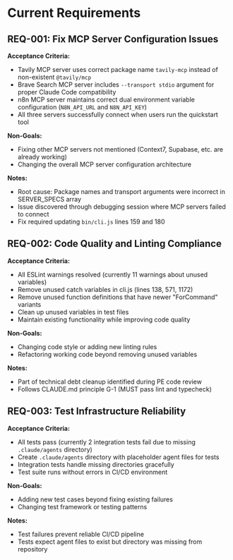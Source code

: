 # Current Requirements

## REQ-001: Fix MCP Server Configuration Issues

**Acceptance Criteria:**
- Tavily MCP server uses correct package name `tavily-mcp` instead of non-existent `@tavily/mcp`
- Brave Search MCP server includes `--transport stdio` argument for proper Claude Code compatibility
- n8n MCP server maintains correct dual environment variable configuration (`N8N_API_URL` and `N8N_API_KEY`)
- All three servers successfully connect when users run the quickstart tool

**Non-Goals:**
- Fixing other MCP servers not mentioned (Context7, Supabase, etc. are already working)
- Changing the overall MCP server configuration architecture

**Notes:**
- Root cause: Package names and transport arguments were incorrect in SERVER_SPECS array
- Issue discovered through debugging session where MCP servers failed to connect
- Fix required updating `bin/cli.js` lines 159 and 180

## REQ-002: Code Quality and Linting Compliance

**Acceptance Criteria:**
- All ESLint warnings resolved (currently 11 warnings about unused variables)
- Remove unused catch variables in cli.js (lines 138, 571, 1172)
- Remove unused function definitions that have newer "ForCommand" variants
- Clean up unused variables in test files
- Maintain existing functionality while improving code quality

**Non-Goals:**
- Changing code style or adding new linting rules
- Refactoring working code beyond removing unused variables

**Notes:**
- Part of technical debt cleanup identified during PE code review
- Follows CLAUDE.md principle G-1 (MUST pass lint and typecheck)

## REQ-003: Test Infrastructure Reliability

**Acceptance Criteria:**
- All tests pass (currently 2 integration tests fail due to missing `.claude/agents` directory)
- Create `.claude/agents` directory with placeholder agent files for tests
- Integration tests handle missing directories gracefully
- Test suite runs without errors in CI/CD environment

**Non-Goals:**
- Adding new test cases beyond fixing existing failures
- Changing test framework or testing patterns

**Notes:**
- Test failures prevent reliable CI/CD pipeline
- Tests expect agent files to exist but directory was missing from repository